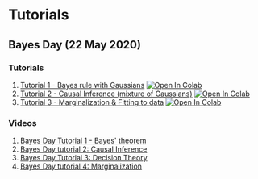 # Tutorials
## Bayes Day (22 May 2020)
### Tutorials
1. [Tutorial 1 - Bayes rule with Gaussians](tutorials/Bayes/TA%20solutions/BayesDay_Tutorial_1.ipynb) [![Open In Colab](https://colab.research.google.com/assets/colab-badge.svg)](https://colab.research.google.com/github/NeuromatchAcademy/course-content/blob/master/tutorials/Bayes/TA%20solutions/BayesDay_Tutorial_1.ipynb)  
2. [Tutorial 2 - Causal Inference (mixture of Gaussians)](tutorials/Bayes/TA%20solutions/BayesDay_Tutorial_2.ipynb) [![Open In Colab](https://colab.research.google.com/assets/colab-badge.svg)](https://colab.research.google.com/github/NeuromatchAcademy/course-content/blob/master/tutorials/Bayes/TA%20solutions/BayesDay_Tutorial_2.ipynb)  
3. [Tutorial 3 - Marginalization & Fitting to data](tutorials/Bayes/TA%20solutions/BayesDay_Tutorial_3.ipynb) [![Open In Colab](https://colab.research.google.com/assets/colab-badge.svg)](https://colab.research.google.com/github/NeuromatchAcademy/course-content/blob/master/tutorials/Bayes/TA%20solutions/BayesDay_Tutorial_3.ipynb)
### Videos
1. [Bayes Day Tutorial 1 - Bayes' theorem](https://youtu.be/LhUTj8tT6kE)
2. [Bayes Day tutorial 2: Causal Inference](https://youtu.be/nCQXUJMMhN4)
3. [Bayes Day Tutorial 3: Decision Theory](https://youtu.be/NMDrEANDyfI)
4. [Bayes Day tutorial 4: Marginalization](https://youtu.be/OVDtW6aTz1c)

